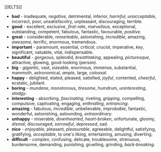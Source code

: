 [[IELTS]]

- **bad** - inadequate, *negative*, detrimental, inferior, *harmful*, *unacceptable*, incorrect, poor, unsatisfacotry, unpleasant, discouraging, terrible.
- **good** - excellent, exclusive, *first-rate*, *marvellous*, exceptional, outstanding, competent, fabulous, fantastic, favourable, *positive*.
- **great** - considerable, *remarkable*, astonishing, *incredible*, amazing, *awesome*, terrific,  enormous, tremendous.
- **important** - paramount, essential, *critical*, *crucial*, imperative, *key*, significant, valuable, vital, indispensable.
- **beautiful** - *gorgeous*, splendid, *breathtaking*, appealing, *picturesque*, attractive, glowing, good-looking (person).
- **big** - *gigantic*, vast, *sizeable*, enormous, immense, substantial, mammoth, astronomical, *ample*, large, *colossal*.
- **happy** - delighted, elated, pleased, satisfied, *joyful*, contented, *cheerful*, ecstatic, jubilant.
- **boring** - *mundane*, monotonous, *tiresome*, humdrum, *uninteresting*, *stodgy*.
- **interesting** - absorbing, *fascinating*, riveting, *gripping*, compelling, compulsive, captivating, engaging, *enthralling*, *entrancing*.
- **amazing** - fabulous, *incredible*, unbelievable, *improbable*, fantastic, wonderful, astonishing, astounding, *extraordinary*.
- **unhappy** - miserable, *downhearted*, *heart-broken*, unfortunate, gloomy, *dismal*, discouraged, *sorrowful*, *depressed*, sad.
- **nice** - *enjoyable*, pleasant, *pleasurable*, agreeable, delightful, satisfying, gratifying, *acceptable*, to one's liking, entertaining, amusing, diverting.
- **difficult** - *complex*, confusing, delicate, troublesome, strenuous, burdensome, demanding, punishing, gruelling, grinding, *back-breaking*.